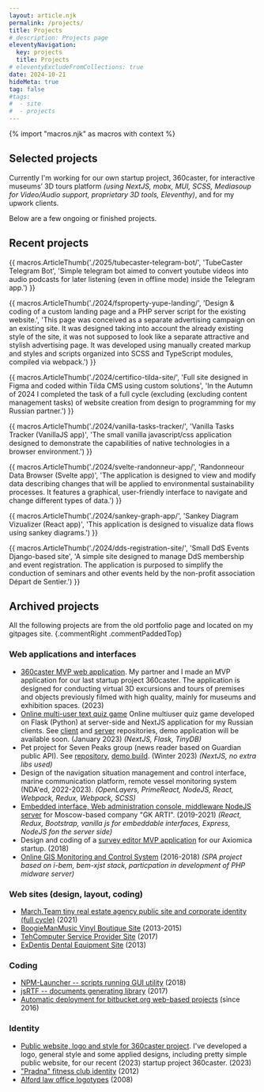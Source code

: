 ```yaml
---
layout: article.njk
permalink: /projects/
title: Projects
# description: Projects page
eleventyNavigation:
  key: projects
  title: Projects
# eleventyExcludeFromCollections: true
date: 2024-10-21
hideMeta: true
tag: false
#tags:
#  - site
#  - projects
---
```


<!--
@changed 2024.10.21, 21:41
-->

{% import "macros.njk" as macros with context %}

## Selected projects

Currently I'm working for our own startup project, 360caster, for interactive museums’ 3D tours platform _(using NextJS, mobx, MUI, SCSS, Mediasoup for Video/Audio support, proprietary 3D tools, Eleventhy)_, and for my upwork clients.

Below are a few ongoing or finished projects.

## Recent projects

{{ macros.ArticleThumb('./2025/tubecaster-telegram-bot/', 'TubeCaster Telegram Bot', 'Simple telegram bot aimed to convert youtube videos into audio podcasts for later listening (even in offline mode) inside the Telegram app.') }}

{{ macros.ArticleThumb('./2024/fsproperty-yupe-landing/', 'Design & coding of a custom landing page and a PHP server script for the existing website.', 'This page was conceived as a separate advertising campaign on an existing site. It was designed taking into account the already existing style of the site, it was not supposed to look like a separate attractive and stylish advertising page. It was developed using manually created markup and styles and scripts organized into SCSS and TypeScript modules, compiled via webpack.') }}

{{ macros.ArticleThumb('./2024/certifico-tilda-site/', 'Full site designed in Figma and coded within Tilda CMS using custom solutions', 'In the Autumn of 2024 I completed the task of a full cycle (excluding (excluding content management tasks) of website creation from design to programming for my Russian partner.') }}

{{ macros.ArticleThumb('./2024/vanilla-tasks-tracker/', 'Vanilla Tasks Tracker (VanillaJS app)', 'The small vanilla javascript/css application designed to demonstrate the capabilities of native technologies in a browser environment.') }}

{{ macros.ArticleThumb('./2024/svelte-randonneur-app/', 'Randonneour Data Browser (Svelte app)', 'The application is designed to view and modify data describing changes that will be applied to environmental sustainability processes. It features a graphical, user-friendly interface to navigate and change different types of data.') }}

{{ macros.ArticleThumb('./2024/sankey-graph-app/', 'Sankey Diagram Vizualizer (React app)', 'This application is designed to visualize data flows using sankey diagrams.') }}

{{ macros.ArticleThumb('./2024/dds-registration-site/', 'Small DdS Events Django-based site', 'A simple site designed to manage DdS membership and event registration. The application is purposed to simplify the conduction of seminars and other events held by the non-profit association Départ de Sentier.') }}

## Archived projects

All the following projects are from the old portfolio page and located on my gitpages site. {.commentRight .commentPaddedTop}

### Web applications and interfaces

- [360caster MVP web application](https://lilliputten.github.io/#/Projects/Web/2308-360caster-mvp). My partner and I made an MVP application for our last startup project 360caster. The application is designed for conducting virtual 3D excursions and tours of premises and objects previously filmed with high quality, mainly for museums and exhibition spaces. (2023)
- [Online multi-user text quiz game](https://lilliputten.github.io/#/Projects/Web/2301-online-quiz) Online multiuser quiz game developed on Flask (Python) at server-side and NextJS application for my Russian clients. See [client](https://github.com/lilliputten/tournament-game-client) and [server](https://github.com/lilliputten/tournament-game-server) repositories, demo application will be available soon. (January 2023) _(NextJS, Flask, TinyDB)_
- Pet project for Seven Peaks group (news reader based on Guardian public API).
  See [repository](https://github.com/lilliputten/peaks-test-project), [demo build](https://peaks.lilliputten.ru/). (Winter 2023) _(NextJS, no extra libs used)_
- Design of the navigation situation management and control interface, marine communication platform, remote vessel monitoring system (NDA'ed, 2022-2023). _(OpenLayers, PrimeReact, NodeJS, React, Webpack, Redux, Webpack, SCSS)_
- [Embedded interface, Web administration console, middleware NodeJS server](https://lilliputten.github.io/#/Projects/Interfaces/19xx-21xx-arti-printxpert) for Moscow-based company "GK ARTI". (2019-2021) _(React, Redux, Bootstrap, vanilla js for embeddable interfaces, Express, NodeJS fon the server side)_
- Design and coding of a [survey editor MVP application](https://lilliputten.github.io/#/Projects/Interfaces/1810-axiomica-survey-editor) for our Axiomica startup. (2018)
- [Online GIS Monitoring and Control System](https://lilliputten.github.io/#/Projects/Interfaces/18xx-vektor-element) (2016-2018) _(SPA project based on i-bem, bem-xjst stack, particpation in development of PHP midware server)_

### Web sites (design, layout, coding)

- [March.Team tiny real estate agency public site and corporate identity (full cycle)](https://lilliputten.github.io/#/Projects/Web/2201-MarchTeam) (2021)
- [BoogieManMusic Vinyl Boutique Site](https://lilliputten.github.io/#/Projects/Web/15xx-boogiemanmusic) (2013-2015)
- [TehComputer Service Provider Site](https://lilliputten.github.io/#/Projects/Web/1702-tehcomputer) (2017)
- [ExDentis Dental Equipment Site](https://lilliputten.github.io/#/Projects/Web/1308-ExDentis) (2013)

### Coding

- [NPM-Launcher -- scripts running GUI utility](https://lilliputten.github.io/#/Projects/Code/1811-npm-launcher) (2018)
- [jsRTF -- documents generating library](https://lilliputten.github.io/#/Projects/Code/1707-jsrtf) (2017)
- [Automatic deployment for bitbucket.org web-based projects](https://lilliputten.github.io/#/Projects/Code/2016-automatic-bitbucket-deploy) (since 2016)

<!--
### Design & printing

- [Artistically designed book of poems](https://lilliputten.github.io/#/Projects/Printing/1411-Bonjour) (2014)
- [INION book cover design](https://lilliputten.github.io/#/Projects/Printing/1403-kuraishity-book) (2014)
-->

### Identity

- [Public website, logo and style for 360caster project](https://lilliputten.github.io/#/Projects/Identity/2305-360caster-style). I've developed a logo, general style and some applied designs, including pretty simple public website, for our recent (2023) startup project 360caster. (2023)
- ["Pradna" fitness club identity](https://lilliputten.github.io/#/Projects/Identity/12xx-pradna) (2012)
- [Alford law office logotypes](https://lilliputten.github.io/#/Projects/Identity/0807-alford) (2008)

<!--
## See also

- [This portfolio "pet project"](https://github.com/lilliputten/lilliputten.github.io-v2) (external github repository link, 2018)
- (Old) Personal portfolio site (2000-2016, in Russian): [lilliputten.ru](http://lilliputten.ru)
-->

